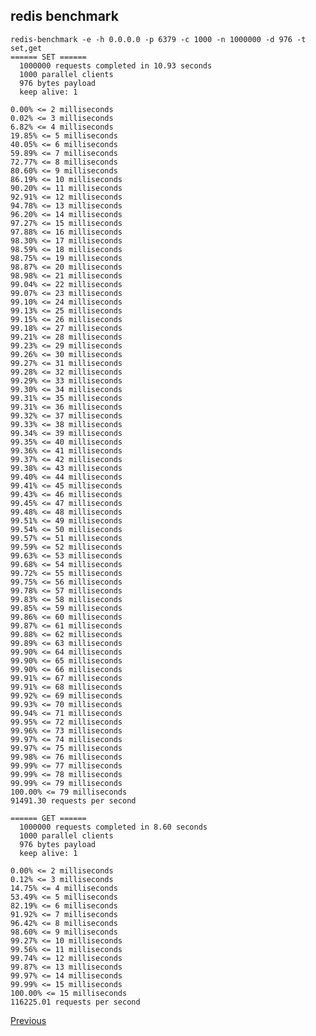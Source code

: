 redis benchmark
--

    redis-benchmark -e -h 0.0.0.0 -p 6379 -c 1000 -n 1000000 -d 976 -t set,get
    ====== SET ======
      1000000 requests completed in 10.93 seconds
      1000 parallel clients
      976 bytes payload
      keep alive: 1

    0.00% <= 2 milliseconds
    0.02% <= 3 milliseconds
    6.82% <= 4 milliseconds
    19.85% <= 5 milliseconds
    40.05% <= 6 milliseconds
    59.89% <= 7 milliseconds
    72.77% <= 8 milliseconds
    80.60% <= 9 milliseconds
    86.19% <= 10 milliseconds
    90.20% <= 11 milliseconds
    92.91% <= 12 milliseconds
    94.78% <= 13 milliseconds
    96.20% <= 14 milliseconds
    97.27% <= 15 milliseconds
    97.88% <= 16 milliseconds
    98.30% <= 17 milliseconds
    98.59% <= 18 milliseconds
    98.75% <= 19 milliseconds
    98.87% <= 20 milliseconds
    98.98% <= 21 milliseconds
    99.04% <= 22 milliseconds
    99.07% <= 23 milliseconds
    99.10% <= 24 milliseconds
    99.13% <= 25 milliseconds
    99.15% <= 26 milliseconds
    99.18% <= 27 milliseconds
    99.21% <= 28 milliseconds
    99.23% <= 29 milliseconds
    99.26% <= 30 milliseconds
    99.27% <= 31 milliseconds
    99.28% <= 32 milliseconds
    99.29% <= 33 milliseconds
    99.30% <= 34 milliseconds
    99.31% <= 35 milliseconds
    99.31% <= 36 milliseconds
    99.32% <= 37 milliseconds
    99.33% <= 38 milliseconds
    99.34% <= 39 milliseconds
    99.35% <= 40 milliseconds
    99.36% <= 41 milliseconds
    99.37% <= 42 milliseconds
    99.38% <= 43 milliseconds
    99.40% <= 44 milliseconds
    99.41% <= 45 milliseconds
    99.43% <= 46 milliseconds
    99.45% <= 47 milliseconds
    99.48% <= 48 milliseconds
    99.51% <= 49 milliseconds
    99.54% <= 50 milliseconds
    99.57% <= 51 milliseconds
    99.59% <= 52 milliseconds
    99.63% <= 53 milliseconds
    99.68% <= 54 milliseconds
    99.72% <= 55 milliseconds
    99.75% <= 56 milliseconds
    99.78% <= 57 milliseconds
    99.83% <= 58 milliseconds
    99.85% <= 59 milliseconds
    99.86% <= 60 milliseconds
    99.87% <= 61 milliseconds
    99.88% <= 62 milliseconds
    99.89% <= 63 milliseconds
    99.90% <= 64 milliseconds
    99.90% <= 65 milliseconds
    99.90% <= 66 milliseconds
    99.91% <= 67 milliseconds
    99.91% <= 68 milliseconds
    99.92% <= 69 milliseconds
    99.93% <= 70 milliseconds
    99.94% <= 71 milliseconds
    99.95% <= 72 milliseconds
    99.96% <= 73 milliseconds
    99.97% <= 74 milliseconds
    99.97% <= 75 milliseconds
    99.98% <= 76 milliseconds
    99.99% <= 77 milliseconds
    99.99% <= 78 milliseconds
    99.99% <= 79 milliseconds
    100.00% <= 79 milliseconds
    91491.30 requests per second

    ====== GET ======
      1000000 requests completed in 8.60 seconds
      1000 parallel clients
      976 bytes payload
      keep alive: 1

    0.00% <= 2 milliseconds
    0.12% <= 3 milliseconds
    14.75% <= 4 milliseconds
    53.49% <= 5 milliseconds
    82.19% <= 6 milliseconds
    91.92% <= 7 milliseconds
    96.42% <= 8 milliseconds
    98.60% <= 9 milliseconds
    99.27% <= 10 milliseconds
    99.56% <= 11 milliseconds
    99.74% <= 12 milliseconds
    99.87% <= 13 milliseconds
    99.97% <= 14 milliseconds
    99.99% <= 15 milliseconds
    100.00% <= 15 milliseconds
    116225.01 requests per second

[Previous](../index.md)